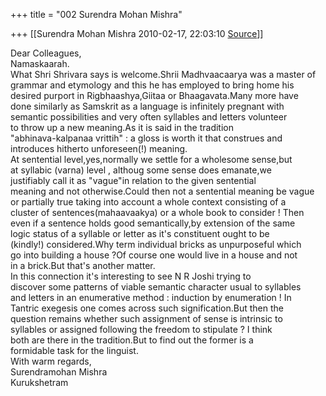 +++
title = "002 Surendra Mohan Mishra"

+++
[[Surendra Mohan Mishra	2010-02-17, 22:03:10 [Source](https://groups.google.com/g/bvparishat/c/a-OjutHW01w)]]



Dear Colleagues,  
Namaskaarah.  
What Shri Shrivara says is welcome.Shrii Madhvaacaarya was a master of  
grammar and etymology and this he has employed to bring home his  
desired purport in Rigbhaashya,Giitaa or Bhaagavata.Many more have  
done similarly as Samskrit as a language is infinitely pregnant with  
semantic possibilities and very often syllables and letters volunteer  
to throw up a new meaning.As it is said in the tradition  
"abhinava-kalpanaa vrittih" : a gloss is worth it that construes and  
introduces hitherto unforeseen(!) meaning.  
At sentential level,yes,normally we settle for a wholesome sense,but  
at syllabic (varna) level , althoug some sense does emanate,we  
justifiably call it as "vague"in relation to the given sentential  
meaning and not otherwise.Could then not a sentential meaning be vague  
or partially true taking into account a whole context consisting of a  
cluster of sentences(mahaavaakya) or a whole book to consider ! Then  
even if a sentence holds good semantically,by extension of the same  
logic status of a syllable or letter as it's constituent ought to be  
(kindly!) considered.Why term individual bricks as unpurposeful which  
go into building a house ?Of course one would live in a house and not  
in a brick.But that's another matter.  
In this connection it's interesting to see N R Joshi trying to  
discover some patterns of viable semantic character usual to syllables  
and letters in an enumerative method : induction by enumeration ! In  
Tantric exegesis one comes across such signification.But then the  
question remains whether such assignment of sense is intrinsic to  
syllables or assigned following the freedom to stipulate ? I think  
both are there in the tradition.But to find out the former is a  
formidable task for the linguist.  
With warm regards,  
Surendramohan Mishra  
Kurukshetram  

